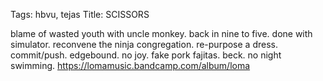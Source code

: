 Tags: hbvu, tejas
Title: SCISSORS
  
blame of wasted youth with uncle monkey. back in nine to five. done with simulator. reconvene the ninja congregation. re-purpose a dress. commit/push. edgebound. no joy. fake pork fajitas. beck. no night swimming.
<https://lomamusic.bandcamp.com/album/loma> 